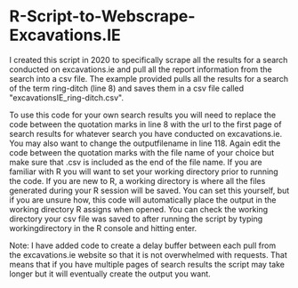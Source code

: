 # R-Script-to-Webscrape-Excavations.IE

I created this script in 2020 to specifically scrape all the results for a search conducted on excavations.ie and pull all the report information from the search into a csv file.  The example provided pulls all the results for a search of the term ring-ditch (line 8) and saves them in a csv file called "excavationsIE_ring-ditch.csv".  

To use this code for your own search results you will need to replace the code between the quotation marks in line 8 with the url to the first page of search results for whatever search you have conducted on excavations.ie.  You may also want to change the outputfilename in line 118.  Again edit the code between the quotation marks with the file name of your choice but make sure that .csv is included as the end of the file name. If you are familiar with R you will want to set your working directory prior to running the code.  If you are new to R, a working directory is where all the files generated during your R session will be saved.  You can set this yourself, but if you are unsure how, this code will automatically place the output in the working directory R assigns when opened.  You can check the working directory your csv file was saved to after running the script by typing workingdirectory in the R console and hitting enter.

Note: I have added code to create a delay buffer between each pull from the excavations.ie website so that it is not overwhelmed with requests.  That means that if you have multiple pages of search results the script may take longer but it will eventually create the output you want.  

